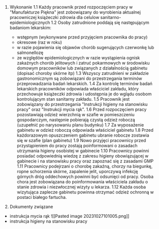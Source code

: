 1. Wykonanie
   1.1 Każdy pracownik przed rozpoczęciem pracy w "Manufakturze Piękna" jest zobowiązany do wyrobienia aktualnej pracowniczej książeczki zdrowia dla celulow sanitarno-epidemiologicznych
   1.2 Osoby zatrudnione poddają się następującym badaniom lekarskim:
   - wstępnym (wykonywane przed przyjęciem pracownika do pracy)
   - okresowe (raz w roku)
   - w razie pojawienia się objawów chorób sugerujących czerwonkę lub salmonellozę
   - ze względów epidemiologicznych w razie 
   wystąpienia ognisk zakaźnych chorób jelitowych i zatruć pokarmowych w środowisku domowym pracowników lub związanych z działalnością gabinetu (dopisać choroby skórne itp)
   1.3 Wszyscy zatrudnieni w zakładzie gastronomicznym są zobowiązani do przestrzegania terminów przeprowadzania badań lekarskich.
   1.4 Za kontrolę terminów badań lekarskich pracowników odpowiada właściciel zakładu, który przechowuje książeczki zdrowia i udostępnia je do wglądu osobom kontrolującym stan sanitarny zakładu.
   1.5 Pracownik jest zobowiązany do przestrzegania "Instrukcji higieny na stanowisku pracy" oraz "Instrukcji mycia rąk".
   1.6 Przed rozpoczęciem pracy pozostawiają odzież wierzchnią w szafie w pomieszczeniu gospodarczym, następnie pobierają czystą odzież roboczą (uzupełnić po narysowaniu planu budynku)
   1.7 Za wyposażenie gabinetu w odzież roboczą odpowiada właściciel gabinetu
   1.8 Przed każdorazowym opuszczeniem gabinetu ubranie robocze zostawia się w szafie (plan gabinetu)
   1.9 Nowo przyjęci pracownicy przed przystąpieniem do pracy zostają poinformowani o zasadach utrzymania higieny osobistej w gabinecie 
   1.10 Pracownicy powinni posiadać odpowiednią wiedzę z zakresu higieny obowiązującej w gabinecie i na stanowisku pracy oraz zapoznać się z zasadami GMP
   1.11 Pracownicy podejrzani o chorobę zakaźną, chorzy na biegunkę, ropne schorzenia skórne, zapalenie jelit, uporczywą infekcję górnych dróg oddechowych powinni być odsunięci od pracy. Osoba chora jest zobowiązana do poinformowania właściciela zakładu o stanie zdrowia i niezwłocznej wizyty u lekarza.
   1.12 Każda osoba wizytująca zaplecze gabinetu powinna otrzymać odzież ochronną w postaci białego fartucha.

2. Dokumenty związane
- instrukcja mycia rąk
![[Pasted image 20231027101005.png]]
- instrukcja higieny na stanowisku pracy

